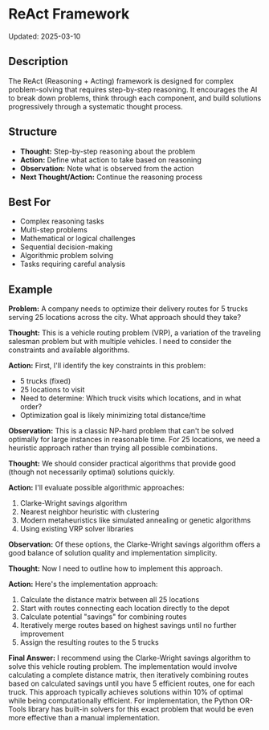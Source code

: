 # ReAct Framework

Updated: 2025-03-10

## Description

The ReAct (Reasoning + Acting) framework is designed for complex problem-solving that requires step-by-step reasoning. It encourages the AI to break down problems, think through each component, and build solutions progressively through a systematic thought process.

## Structure

- **Thought:** Step-by-step reasoning about the problem
- **Action:** Define what action to take based on reasoning
- **Observation:** Note what is observed from the action
- **Next Thought/Action:** Continue the reasoning process

## Best For

- Complex reasoning tasks
- Multi-step problems
- Mathematical or logical challenges
- Sequential decision-making
- Algorithmic problem solving
- Tasks requiring careful analysis

## Example

**Problem:** A company needs to optimize their delivery routes for 5 trucks serving 25 locations across the city. What approach should they take?

**Thought:** This is a vehicle routing problem (VRP), a variation of the traveling salesman problem but with multiple vehicles. I need to consider the constraints and available algorithms.

**Action:** First, I'll identify the key constraints in this problem:
- 5 trucks (fixed)
- 25 locations to visit
- Need to determine: Which truck visits which locations, and in what order?
- Optimization goal is likely minimizing total distance/time

**Observation:** This is a classic NP-hard problem that can't be solved optimally for large instances in reasonable time. For 25 locations, we need a heuristic approach rather than trying all possible combinations.

**Thought:** We should consider practical algorithms that provide good (though not necessarily optimal) solutions quickly.

**Action:** I'll evaluate possible algorithmic approaches:
1. Clarke-Wright savings algorithm
2. Nearest neighbor heuristic with clustering
3. Modern metaheuristics like simulated annealing or genetic algorithms
4. Using existing VRP solver libraries

**Observation:** Of these options, the Clarke-Wright savings algorithm offers a good balance of solution quality and implementation simplicity.

**Thought:** Now I need to outline how to implement this approach.

**Action:** Here's the implementation approach:
1. Calculate the distance matrix between all 25 locations
2. Start with routes connecting each location directly to the depot
3. Calculate potential "savings" for combining routes
4. Iteratively merge routes based on highest savings until no further improvement
5. Assign the resulting routes to the 5 trucks

**Final Answer:** I recommend using the Clarke-Wright savings algorithm to solve this vehicle routing problem. The implementation would involve calculating a complete distance matrix, then iteratively combining routes based on calculated savings until you have 5 efficient routes, one for each truck. This approach typically achieves solutions within 10% of optimal while being computationally efficient. For implementation, the Python OR-Tools library has built-in solvers for this exact problem that would be even more effective than a manual implementation.